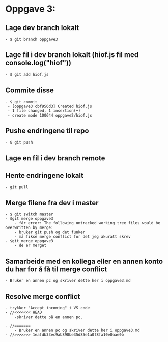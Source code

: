 # Oppgave 3:

## Lage dev branch lokalt
    - $ git branch oppgave3
## Lage fil i dev branch lokalt (hiof.js fil med console.log("hiof"))
    - $ git add hiof.js
## Commite disse
    - $ git commit
     - [oppgave3 cbf956d3] Created hiof.js
     - 1 file changed, 1 insertion(+)
     - create mode 100644 oppgave2/hiof.js

## Pushe endringene til repo
    - $ git push
## Lage en fil i dev branch remote
## Hente endringene lokalt
    - git pull
## Merge filene fra dev i master
    - $ git switch master
    - $git merge oppgave3
        - får error: The following untracked working tree files would be overwritten by merge:
        - bruker git push og det funker
        - må fikse merge conflict for det jeg akuratt skrev
    - $git merge oppgave3
        - de er merget 
## Samarbeide med en kollega eller en annen konto du har for å få til merge conflict
    - Bruker en annen pc og skriver dette her i oppgave3.md

## Resolve merge conflict
    - trykker "Accept incoming" i VS code
    - //<<<<<<< HEAD
        -skriver dette på en annen pc.

    - //=======
        - Bruker en annen pc og skriver dette her i oppgave3.md
    - //>>>>>>> 1eafdb33ec9ab898be35d85e1a0f8fa10e0aae0b
    
